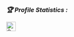 
<h3><b><i>🏆 Profile Statistics :</i></b></h3>
<a href="https://github.com/Cod3r-Ak"><img height="25" title="Counter" src="https://komarev.com/ghpvc/?username=Cod3r-Ak&color=blueviolet&style=flat-square"></a>
